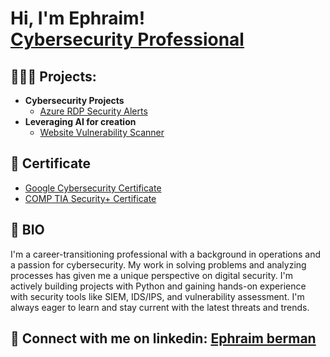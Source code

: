 <h1>Hi, I'm Ephraim! <br/> <a href="http://www.linkedin.com/in/ephraim-berman-30a13b317">Cybersecurity Professional</a></h1>

<h2> 🧑🏼‍💻 Projects:</h2>

- <b>Cybersecurity Projects </b>
  - [Azure RDP Security Alerts](https://github.com/Ephra-1-m/AzureVM-Monitor/blob/a7ced3f72f46cf081f4d881f18fac3f62fe8b1de/README.md)
   <!-- <b>PowerShell</b>-->
- <b>Leveraging AI for creation</b>
  - [Website Vulnerability Scanner](https://github.com/Ephra-1-m/web_vulnerability_scanner-m/)
    
<h2> 📜 Certificate </h2>

- [Google Cybersecurity Certificate](https://coursera.org/verify/professional-cert/QIL4SC6G4ORN)
- [COMP TIA Security+ Certificate](https://www.credly.com/badges/f54801ee-e1d9-4801-81bd-27dcf36a2037/public_url)
<h2> 📓 BIO </h2>
I'm a career-transitioning professional with a background in operations and a passion for cybersecurity. My work in solving problems and analyzing processes has given me a unique perspective on digital security. I'm actively building projects with Python and gaining hands-on experience with security tools like SIEM, IDS/IPS, and vulnerability assessment. I'm always eager to learn and stay current with the latest threats and trends.


<h2> 🤳 Connect with me on linkedin: <a href="http://www.linkedin.com/in/ephraim-berman-30a13b317">Ephraim berman</a></h2>
